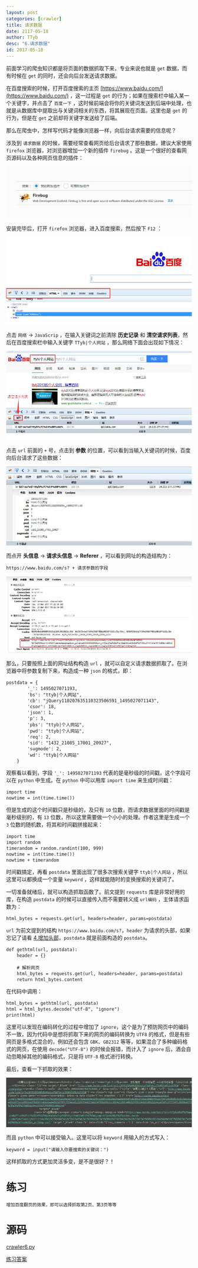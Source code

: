 ```yaml
---
layout: post
categories: [crawler]
title: 请求数据
date: 2117-05-18
author: TTyb
desc: "6.请求数据"
id: 2017-05-18
---
```


前面学习的爬虫知识都是将页面的数据抓取下来，专业来说也就是 `get` 数据，而有时候在 `get` 的同时，还会向后台发送请求数据。

在百度搜索的时候，打开百度搜索的主页 [https://www.baidu.com/](https://www.baidu.com/) ，这一过程是 `get` 的行为；如果在搜索栏中输入某一个关键字，并点击了 `百度一下` ，这时候前端会将你的关键词发送到后端中处理，也就是从数据库中提取出与关键词相关的东西，将其展现在页面。这里也是 `get` 的行为，但是在 `get` 之前却将关键字发送给了后端。

那么在爬虫中，怎样写代码才能像浏览器一样，向后台请求需要的信息呢？

涉及到 `请求数据` 的时候，需要经常查看网页给后台请求了那些数据，建议大家使用 `firefox` 浏览器，对浏览器增加一个新的插件 `firebug` 。这是一个很好的查看网页源码以及各种网页信息的插件：

<img  src="/img/crawler6/result1.jpg"/>

安装完毕后，打开 `firefox` 浏览器，进入百度搜索，然后按下 `F12` ：

<img  src="/img/crawler6/result2.jpg"/>

点击 `网络` -> `JavaScrip` ，在输入关键词之前清除 **历史记录** 和 **清空请求列表**，然后在百度搜索栏中输入关键字 `TTyb|个人网站` ，那么网络下面会出现如下情况：

<img  src="/img/crawler6/result3.jpg"/>

点击 `url` 前面的 `+` 号，点击到 **参数** 的位置，可以看到当输入关键词的时候，百度向后台请求了这些数据：

<img  src="/img/crawler6/result4.jpg"/>

而点开 **头信息** -> **请求头信息** -> **Referer** ，可以看到网址的构造结构为：

```
https://www.baidu.com/s? + 请求参数的字段
```

<img  src="/img/crawler6/result5.jpg"/>

那么，只要按照上面的网址结构构造 `url` ，就可以自定义请求数据抓取了。在浏览器中将参数复制下来，构造成一种 `json` 的格式，即：

```
postdata = {
        '_': 1495027071193,
        'bs': "ttyb|个人网站",
        'cb': "jQuery110207635110323506591_1495027071143",
        'csor': 18,
        'json': 1,
        'p': 3,
        'pbs': "ttyb|个人网站",
        'pwd': "ttyb|个人网站",
        'req': 2,
        'sid': "1432_21085_17001_20927",
        'sugmode': 2,
        'wd': "ttyb|个人网站"
    }
```

观察看以看到，字段 `'_': 1495027071193` 代表的是毫秒级的时间戳，这个字段可以在 `python` 中生成。在 `python` 中可以用库 `import time` 来生成时间戳：

```
import time
nowtime = int(time.time())
```

但是生成的这个时间戳只是秒级的，及只有 `10` 位数，而请求数据里面的时间戳是毫秒级别的，有 `13` 位数，所以这里需要做一个小小的处理。作者这里是生成一个 `3` 位数的随机数，将其和时间戳拼接起来：

```
import time
import random
timerandom = random.randint(100, 999)
nowtime = int(time.time())
nowtime + timerandom
```

时间戳搞定，再看 `postdata` 里面出现了很多次搜索关键字 `ttyb|个人网站` ，所以这里可以都换成一个变量 `keyword` ，这样就能随时的变换搜索的关键词了。

一切准备就绪后，就可以构造抓取函数了。前文提到 `requests` 库是非常好用的库，在构造 `postdata` 的时候可以直接传入而不需要转义成 `url编码` ，主体请求函数为：

```
html_bytes = requests.get(url, headers=header, params=postdata)
```

`url` 为前文提到的结构 `https://www.baidu.com/s?`，`header` 为请求的头部，如果忘记了请看 [4.增加头部](http://www.tybai.com/crawler/4_%E5%A2%9E%E5%8A%A0%E5%A4%B4%E9%83%A8.html)，`postdata` 就是前面构造的 `postdata`。

```
def gethtml(url, postdata):
    header = {}

    # 解析网页
    html_bytes = requests.get(url, headers=header, params=postdata)
    return html_bytes.content
```

在代码中调用：

```
html_bytes = gethtml(url, postdata)
html = html_bytes.decode("utf-8", "ignore")
print(html)
```

这里可以发现在编码转化的过程中增加了 `ignore`，这个是为了预防网页中的编码不一致，因为代码中是想将抓取下来的网页的编码转换为 `UTF8` 的格式，但是有些网页是多格式混合的，例如还会包含 `GBK`、`GB2312` 等等，如果混合了多种编码格式的网页，在使用 `decode("UTF-8")` 的时候会报错，而计入了 `ignore` 后，酒会自动忽略掉其他的编码格式，只是将 `UTF-8` 格式进行转换。

最后，查看一下抓取的效果：

<img  src="/img/crawler6/result6.jpg"/>

而且 `python` 中可以接受输入。这里可以将 `keyword` 用输入的方式写入：

```
keyword = input("请输入你要搜索的关键词：")
```

这样抓取的方式更加灵活多变，是不是很好？！

# 练习

```
增加百度翻页的效果，即可以选择抓取第2页、第3页等等
```

# 源码

<a href="/code/crawler6/crawler6.py" target="_blank">crawler6.py</a>

<a href="/code/crawler6/answer.py" target="_blank">练习答案</a>